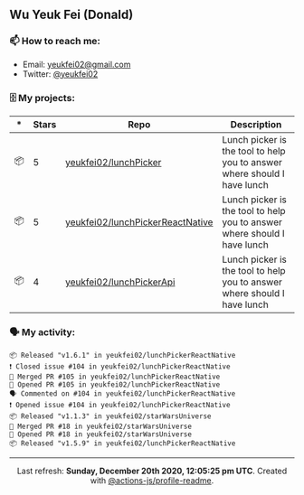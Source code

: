 ## Wu Yeuk Fei (Donald)

### 📫 How to reach me:

- Email: [yeukfei02@gmail.com](yeukfei02@gmail.com)
- Twitter: [@yeukfei02](https://twitter.com/yeukfei02)

### 🗄 My projects:

|*|Stars|Repo|Description|
|---|---|---|---|
| 📦 | 5 | [yeukfei02/lunchPicker](https://github.com/yeukfei02/lunchPicker) | Lunch picker is the tool to help you to answer where should I have lunch |
| 📦 | 5 | [yeukfei02/lunchPickerReactNative](https://github.com/yeukfei02/lunchPickerReactNative) | Lunch picker is the tool to help you to answer where should I have lunch |
| 📦 | 4 | [yeukfei02/lunchPickerApi](https://github.com/yeukfei02/lunchPickerApi) | Lunch picker is the tool to help you to answer where should I have lunch |

### 🗣 My activity:

```
📦 Released "v1.6.1" in yeukfei02/lunchPickerReactNative
❗️ Closed issue #104 in yeukfei02/lunchPickerReactNative
🎉 Merged PR #105 in yeukfei02/lunchPickerReactNative
💪 Opened PR #105 in yeukfei02/lunchPickerReactNative
🗣 Commented on #104 in yeukfei02/lunchPickerReactNative
❗️ Opened issue #104 in yeukfei02/lunchPickerReactNative
📦 Released "v1.1.3" in yeukfei02/starWarsUniverse
🎉 Merged PR #18 in yeukfei02/starWarsUniverse
💪 Opened PR #18 in yeukfei02/starWarsUniverse
📦 Released "v1.5.9" in yeukfei02/lunchPickerReactNative
```

<!-- <img src="https://github-readme-stats.vercel.app/api?username=yeukfei02&show_icons=true&count_private=true&theme=radical" />

<img src="https://github-readme-stats.vercel.app/api/top-langs/?username=yeukfei02&theme=radical" /> -->

---

<p align="center">Last refresh: <b>Sunday, December 20th 2020, 12:05:25 pm UTC</b>. Created with <a href=https://github.com/marketplace/actions/profile-readme>@actions-js/profile-readme</a>.</p>
